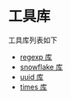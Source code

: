 # 工具库

工具库列表如下

- [regexp 库](./regexp)
- [snowflake 库](./snowflake)
- [uuid 库](./uuid)
- [times 库](./times)